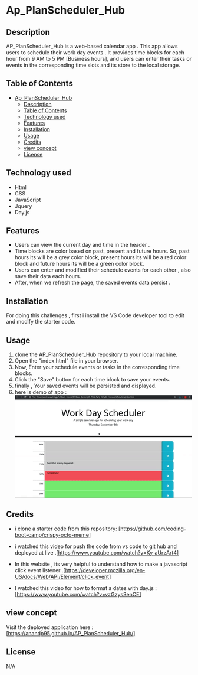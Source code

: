 
# Ap_PlanScheduler_Hub



## Description 
AP_PlanScheduler_Hub is a web-based calendar app . This app  allows users to schedule their work day events . 
It provides time blocks for each hour from 9 AM to 5 PM [Business hours], and users can enter their tasks or 
events in the corresponding time slots and its store to the local storage. 

## Table of Contents


- [Ap\_PlanScheduler\_Hub](#ap_planscheduler_hub)
  - [Description](#description)
  - [Table of Contents](#table-of-contents)
  - [Technology used](#technology-used)
  - [Features](#features)
  - [Installation](#installation)
  - [Usage](#usage)
  - [Credits](#credits)
  - [view concept](#view-concept)
  - [License](#license)



## Technology used 

* Html 
* CSS
* JavaScript
* Jquery
* Day.js
  
## Features 

* Users can view the current day and time in the header .
* Time blocks are color based on past, present and future hours. So, past hours its will be a grey color block,  present hours its will be a red color block and future  hours its will be a green color block. 
* Users can enter and modified their schedule events for each other , also save their data each hours. 
* After, when we refresh the page, the saved events data persist . 
## Installation

For doing this challenges , first i install the VS Code developer tool to edit and modify the starter code. 

## Usage

1. clone the AP_PlanScheduler_Hub repository to your local machine.
2. Open the "index.html" file in your browser. 
3. Now, Enter your schedule events or tasks in the corresponding time blocks. 
4. Click the "Save" button for each time block to save your events.
5. finally , Your saved events will be persisted and displayed.
6. here is demo of app : ![Third party Homework demo ](Assets/05-third-party-apis-homework-demo.gif)



## Credits
* i clone a starter code from this repository: [https://github.com/coding-boot-camp/crispy-octo-meme]

* i watched this video for push the code from vs code to git hub and deployed at live .[https://www.youtube.com/watch?v=Ky_aUrzArt4]

* In this website , its very helpful to understand how to make a javascript click event listener .[https://developer.mozilla.org/en-US/docs/Web/API/Element/click_event]

*  I watched this video for how to format a dates with day.js : [https://www.youtube.com/watch?v=vzGzys3enCE]




 ## view concept 
 

 Visit the deployed application here : [https://anandp95.github.io/AP_PlanScheduler_Hub/]
## License
N/A